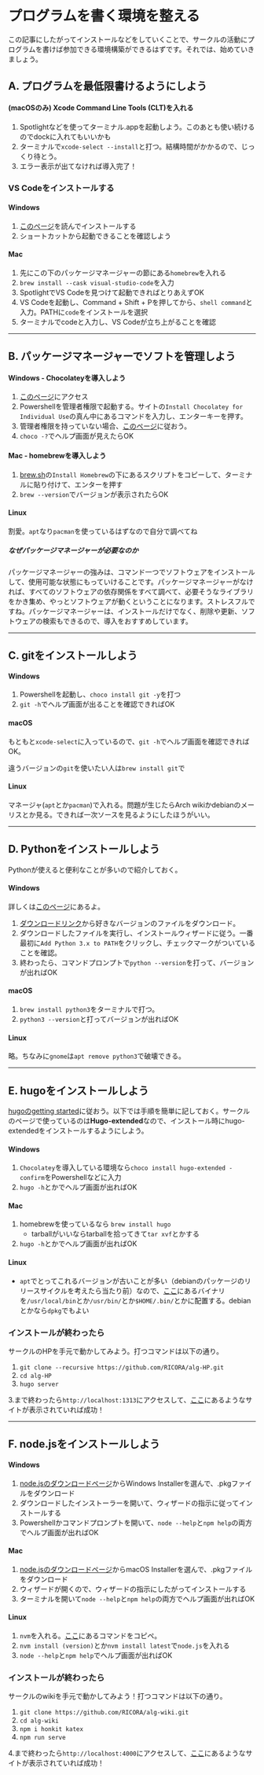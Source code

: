 # プログラムを書く環境を整える

この記事にしたがってインストールなどをしていくことで、サークルの活動にプログラムを書けば参加できる環境構築ができるはずです。それでは、始めていきましょう。

## A. プログラムを最低限書けるようにしよう

#### (macOSのみ) Xcode Command Line Tools (CLT)を入れる

1. Spotlightなどを使ってターミナル.appを起動しよう。このあとも使い続けるのでdockに入れてもいいかも
2. ターミナルで`xcode-select --install`と打つ。結構時間がかかるので、じっくり待とう。
3. エラー表示が出てなければ導入完了！

### VS Codeをインストールする
#### Windows

1. [このページ](https://www.javadrive.jp/vscode/install/index1.html)を読んでインストールする
2. ショートカットから起動できることを確認しよう

#### Mac

1. 先にこの下のパッケージマネージャーの節にある`homebrew`を入れる
2. `brew install --cask visual-studio-code`を入力
3. SpotlightでVS Codeを見つけて起動できればとりあえずOK
4. VS Codeを起動し、Command + Shift + Pを押してから、`shell command`と入力。PATHに`code`をインストールを選択
5. ターミナルでcodeと入力し、VS Codeが立ち上がることを確認

--- 

## B. パッケージマネージャーでソフトを管理しよう


#### Windows - Chocolateyを導入しよう

1. [このページ](https://chocolatey.org/install#individual)にアクセス
2. Powershellを管理者権限で起動する。サイトの`Install Chocolatey for Individual Use`の真ん中にあるコマンドを入力し、エンターキーを押す。
3. 管理者権限を持っていない場合、[このページ](https://docs.chocolatey.org/en-us/choco/setup#non-administrative-install)に従おう。
4. `choco -?`でヘルプ画面が見えたらOK

#### Mac - homebrewを導入しよう
  
1. [brew.sh](https://brew.sh/)の`Install Homebrew`の下にあるスクリプトをコピーして、ターミナルに貼り付けて、エンターを押す
2. `brew --version`でバージョンが表示されたらOK

#### Linux
割愛。`apt`なり`pacman`を使っているはずなので自分で調べてね

##### なぜパッケージマネージャーが必要なのか

パッケージマネージャーの強みは、コマンド一つでソフトウェアをインストールして、使用可能な状態にもっていけることです。パッケージマネージャーがなければ、すべてのソフトウェアの依存関係をすべて調べて、必要そうなライブラリをかき集め、やっとソフトウェアが動くということになります。ストレスフルですね。パッケージマネージャーは、インストールだけでなく、削除や更新、ソフトウェアの検索もできるので、導入をおすすめしています。

--- 

## C. gitをインストールしよう

#### Windows

1. Powershellを起動し、`choco install git -y`を打つ
2. `git -h`でヘルプ画面が出ることを確認できればOK

#### macOS

もともと`xcode-select`に入っているので、`git -h`でヘルプ画面を確認できればOK。

違うバージョンの`git`を使いたい人は`brew install git`で

#### Linux

マネージャ(`apt`とか`pacman`)で入れる。問題が生じたらArch wikiかdebianのメーリスとか見る。できれば一次ソースを見るようにしたほうがいい。

--- 

## D. Pythonをインストールしよう

Pythonが使えると便利なことが多いので紹介しておく。

#### Windows

詳しくは[このページ](https://www.python.jp/install/windows/install.html)にあるよ。

1. [ダウンロードリンク](https://pythonlinks.python.jp/en/index.html)から好きなバージョンのファイルをダウンロード。
2. ダウンロードしたファイルを実行し、インストールウィザードに従う。一番最初に`Add Python 3.x to PATH`をクリックし、チェックマークがついていることを確認。
3. 終わったら、コマンドプロンプトで`python --version`を打って、バージョンが出ればOK

#### macOS

1. `brew install python3`をターミナルで打つ。
2. `python3 --version`と打ってバージョンが出ればOK

#### Linux

略。ちなみに`gnome`は`apt remove python3`で破壊できる。

---

## E. hugoをインストールしよう

[hugoのgetting started](https://gohugo.io/getting-started/installing/)に従おう。以下では手順を簡単に記しておく。サークルのページで使っているのは**Hugo-extended**なので、インストール時にhugo-extendedをインストールするようにしよう。

#### Windows
   1. `Chocolatey`を導入している環境なら`choco install hugo-extended -confirm`をPowershellなどに入力
   2. `hugo -h`とかでヘルプ画面が出ればOK

#### Mac
   1. homebrewを使っているなら `brew install hugo`
      - tarballがいいならtarballを拾ってきて`tar xvf`とかする
   2. `hugo -h`とかでヘルプ画面が出ればOK

#### Linux
   - `apt`でとってこれるバージョンが古いことが多い（debianのパッケージのリリースサイクルを考えたら当たり前）なので、[ここ](https://github.com/gohugoio/hugo/releases)にあるバイナリを`/usr/local/bin`とか`/usr/bin/`とか`$HOME/.bin/`とかに配置する。debianとかなら`dpkg`でもよい
   

### インストールが終わったら

サークルのHPを手元で動かしてみよう。打つコマンドは以下の通り。

1. `git clone --recursive https://github.com/RICORA/alg-HP.git`
2. `cd alg-HP`
3. `hugo server`

3.まで終わったら`http://localhost:1313`にアクセスして、[ここ](https://alg.tus-ricora.com)にあるようなサイトが表示されていれば成功！

--- 

## F. node.jsをインストールしよう

#### Windows

1. [node.jsのダウンロードページ](https://nodejs.org/ja/download/)からWindows Installerを選んで、.pkgファイルをダウンロード
2. ダウンロードしたインストーラーを開いて、ウィザードの指示に従ってインストールする
3. Powershellかコマンドプロンプトを開いて、`node --help`と`npm help`の両方でヘルプ画面が出ればOK

#### Mac

1. [node.jsのダウンロードページ](https://nodejs.org/ja/download/)からmacOS Installerを選んで、.pkgファイルをダウンロード
2. ウィザードが開くので、ウィザードの指示にしたがってインストールする
3. ターミナルを開いて`node --help`と`npm help`の両方でヘルプ画面が出ればOK

#### Linux

1. `nvm`を入れる。[ここ](https://github.com/nvm-sh/nvm#installing-and-updating)にあるコマンドをコピペ。
2. `nvm install (version)`とか`nvm install latest`で`node.js`を入れる
3. `node --help`と`npm help`でヘルプ画面が出ればOK

### インストールが終わったら

サークルのwikiを手元で動かしてみよう！打つコマンドは以下の通り。

1. `git clone https://github.com/RICORA/alg-wiki.git`
2. `cd alg-wiki`
3. `npm i honkit katex`
4. `npm run serve`

4.まで終わったら`http://localhost:4000`にアクセスして、[ここ](https://alg-wiki.tus-ricora.com)にあるようなサイトが表示されていれば成功！


